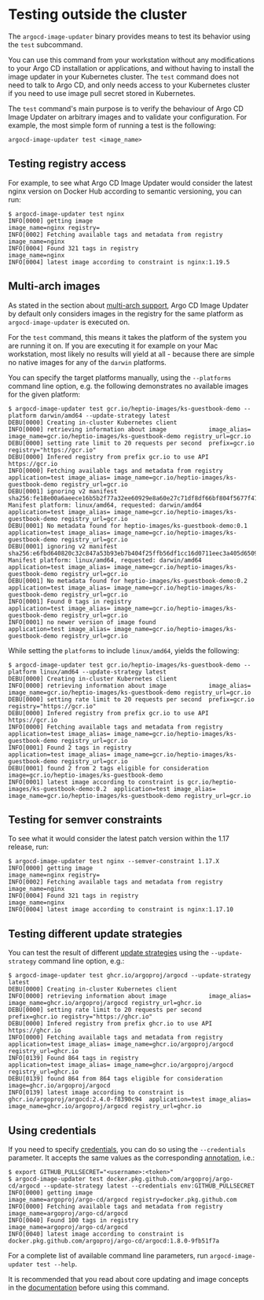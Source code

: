 # Testing outside the cluster

The `argocd-image-updater` binary provides means to test its behavior using the
`test` subcommand.

You can use this command from your workstation without any modifications to your
Argo CD installation or applications, and without having to install the image
updater in your Kubernetes cluster. The `test` command does not need to talk to
Argo CD, and only needs access to your Kubernetes cluster if you need to use
image pull secret stored in Kubernetes.

The `test` command's main purpose is to verify the behaviour of Argo CD
Image Updater on arbitrary images and to validate your configuration. For
example, the most simple form of running a test is the following:

```shell
argocd-image-updater test <image_name>
```

## Testing registry access

For example, to see what Argo CD Image Updater would consider the latest nginx
version on Docker Hub according to semantic versioning, you can run:

```shell
$ argocd-image-updater test nginx 
INFO[0000] getting image                                 image_name=nginx registry=
INFO[0002] Fetching available tags and metadata from registry  image_name=nginx
INFO[0004] Found 321 tags in registry                    image_name=nginx
INFO[0004] latest image according to constraint is nginx:1.19.5
```

## Multi-arch images

As stated in the section about
[multi-arch support](../basics/update.md#multi-arch),
Argo CD Image Updater by default only considers images in the registry for the
same platform as `argocd-image-updater` is executed on.

For the `test` command, this means it takes the platform of the system you are
running it on. If you are executing it for example on your Mac workstation, most
likely no results will yield at all - because there are simple no native images
for any of the `darwin` platforms.

You can specify the target platforms manually, using the `--platforms` command
line option, e.g. the following demonstrates no available images for the given
platform:

```shell
$ argocd-image-updater test gcr.io/heptio-images/ks-guestbook-demo --platform darwin/amd64 --update-strategy latest
DEBU[0000] Creating in-cluster Kubernetes client        
INFO[0000] retrieving information about image            image_alias= image_name=gcr.io/heptio-images/ks-guestbook-demo registry_url=gcr.io
DEBU[0000] setting rate limit to 20 requests per second  prefix=gcr.io registry="https://gcr.io"
DEBU[0000] Infered registry from prefix gcr.io to use API https://gcr.io 
INFO[0000] Fetching available tags and metadata from registry  application=test image_alias= image_name=gcr.io/heptio-images/ks-guestbook-demo registry_url=gcr.io
DEBU[0001] ignoring v2 manifest sha256:fe18e00a6aeece16b5b2f77a32ee60929e8a60e27c71df8df66bf804f5677f47. Manifest platform: linux/amd64, requested: darwin/amd64  application=test image_alias= image_name=gcr.io/heptio-images/ks-guestbook-demo registry_url=gcr.io
DEBU[0001] No metadata found for heptio-images/ks-guestbook-demo:0.1  application=test image_alias= image_name=gcr.io/heptio-images/ks-guestbook-demo registry_url=gcr.io
DEBU[0001] ignoring v2 manifest sha256:e6fbd640820c32c847a53b93eb7b404f25ffb56df1cc16d0711eec3a405d6509. Manifest platform: linux/amd64, requested: darwin/amd64  application=test image_alias= image_name=gcr.io/heptio-images/ks-guestbook-demo registry_url=gcr.io
DEBU[0001] No metadata found for heptio-images/ks-guestbook-demo:0.2  application=test image_alias= image_name=gcr.io/heptio-images/ks-guestbook-demo registry_url=gcr.io
INFO[0001] Found 0 tags in registry                      application=test image_alias= image_name=gcr.io/heptio-images/ks-guestbook-demo registry_url=gcr.io
INFO[0001] no newer version of image found               application=test image_alias= image_name=gcr.io/heptio-images/ks-guestbook-demo registry_url=gcr.io
```

While setting the `platforms` to include `linux/amd64`, yields the following:

```shell
$ argocd-image-updater test gcr.io/heptio-images/ks-guestbook-demo --platform linux/amd64 --update-strategy latest
DEBU[0000] Creating in-cluster Kubernetes client        
INFO[0000] retrieving information about image            image_alias= image_name=gcr.io/heptio-images/ks-guestbook-demo registry_url=gcr.io
DEBU[0000] setting rate limit to 20 requests per second  prefix=gcr.io registry="https://gcr.io"
DEBU[0000] Infered registry from prefix gcr.io to use API https://gcr.io 
INFO[0000] Fetching available tags and metadata from registry  application=test image_alias= image_name=gcr.io/heptio-images/ks-guestbook-demo registry_url=gcr.io
INFO[0001] Found 2 tags in registry                      application=test image_alias= image_name=gcr.io/heptio-images/ks-guestbook-demo registry_url=gcr.io
DEBU[0001] found 2 from 2 tags eligible for consideration  image=gcr.io/heptio-images/ks-guestbook-demo
INFO[0001] latest image according to constraint is gcr.io/heptio-images/ks-guestbook-demo:0.2  application=test image_alias= image_name=gcr.io/heptio-images/ks-guestbook-demo registry_url=gcr.io

```

## Testing for semver constraints

To see what it would consider the latest patch version within the 1.17 release,
run:

```shell
$ argocd-image-updater test nginx --semver-constraint 1.17.X
INFO[0000] getting image                                 image_name=nginx registry=
INFO[0002] Fetching available tags and metadata from registry  image_name=nginx
INFO[0004] Found 321 tags in registry                    image_name=nginx
INFO[0004] latest image according to constraint is nginx:1.17.10
```

## Testing different update strategies

You can test the result of different
[update strategies](../basics/update-strategies.md)
using the `--update-strategy` command line option, e.g.:

```shell
$ argocd-image-updater test ghcr.io/argoproj/argocd --update-strategy latest
DEBU[0000] Creating in-cluster Kubernetes client        
INFO[0000] retrieving information about image            image_alias= image_name=ghcr.io/argoproj/argocd registry_url=ghcr.io
DEBU[0000] setting rate limit to 20 requests per second  prefix=ghcr.io registry="https://ghcr.io"
DEBU[0000] Infered registry from prefix ghcr.io to use API https://ghcr.io 
INFO[0000] Fetching available tags and metadata from registry  application=test image_alias= image_name=ghcr.io/argoproj/argocd registry_url=ghcr.io
INFO[0139] Found 864 tags in registry                    application=test image_alias= image_name=ghcr.io/argoproj/argocd registry_url=ghcr.io
DEBU[0139] found 864 from 864 tags eligible for consideration  image=ghcr.io/argoproj/argocd
INFO[0139] latest image according to constraint is ghcr.io/argoproj/argocd:2.4.0-f8390c94  application=test image_alias= image_name=ghcr.io/argoproj/argocd registry_url=ghcr.io
```

## Using credentials

If you need to specify 
[credentials](../basics/authentication.md#auth-registries),
you can do so using the `--credentials` parameter. It accepts the same values
as the corresponding
[annotation](../configuration/images.md#pull-secrets), i.e.:

```shell
$ export GITHUB_PULLSECRET="<username>:<token>"
$ argocd-image-updater test docker.pkg.github.com/argoproj/argo-cd/argocd --update-strategy latest --credentials env:GITHUB_PULLSECRET
INFO[0000] getting image                                 image_name=argoproj/argo-cd/argocd registry=docker.pkg.github.com
INFO[0000] Fetching available tags and metadata from registry  image_name=argoproj/argo-cd/argocd
INFO[0040] Found 100 tags in registry                    image_name=argoproj/argo-cd/argocd
INFO[0040] latest image according to constraint is docker.pkg.github.com/argoproj/argo-cd/argocd:1.8.0-9fb51f7a
```

For a complete list of available command line parameters, run
`argocd-image-updater test --help`.

It is recommended that you read about core updating and image concepts in the
[documentation](../../configuration/images/)
before using this command.
